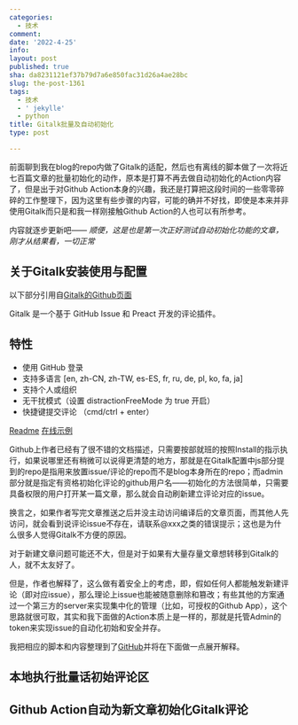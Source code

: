 ```yaml
---
categories:
  - 技术
comment: 
date: '2022-4-25'
info: 
layout: post
published: true
sha: da8231121ef37b79d7a6e850fac31d26a4ae28bc
slug: the-post-1361
tags:
  - 技术
  - ' jekylle'
  - python
title: Gitalk批量及自动初始化
type: post

---
```


前面聊到我在blog的repo内做了Gitalk的适配，然后也有离线的脚本做了一次将近七百篇文章的批量初始化的动作，原本是打算不再去做自动初始化的Action内容了，但是出于对Github Action本身的兴趣，我还是打算把这段时间的一些零零碎碎的工作整理下，因为这里有些步骤的内容，可能的确并不好找，即使是本来并非使用Gitalk而只是和我一样刚接触Github Action的人也可以有所参考。

内容就逐步更新吧—— *顺便，这是也是第一次正好测试自动初始化功能的文章，刚才从结果看，一切正常*

## 关于Gitalk安装使用与配置
以下部分引用自[Gitalk的Github页面](https://github.com/gitalk/gitalk)
> 
Gitalk 是一个基于 GitHub Issue 和 Preact 开发的评论插件。

## 特性

- 使用 GitHub 登录
- 支持多语言 [en, zh-CN, zh-TW, es-ES, fr, ru, de, pl, ko, fa, ja]
- 支持个人或组织
- 无干扰模式（设置 distractionFreeMode 为 true 开启）
- 快捷键提交评论 （cmd/ctrl + enter）

[Readme](https://github.com/gitalk/gitalk/blob/master/readme.md)
[在线示例](https://gitalk.github.io)

Github上作者已经有了很不错的文档描述，只需要按部就班的按照Install的指示执行，如果说哪里还有稍微可以说得更清楚的地方，那就是在Gitalk配置中js部分提到的repo是指用来放置issue/评论的repo而不是blog本身所在的repo；而admin部分就是指定有资格初始化评论的github用户名——初始化的方法很简单，只需要具备权限的用户打开某一篇文章，那么就会自动刷新建立评论对应的issue。

换言之，如果作者写完文章推送之后并没主动访问编译后的文章页面，而其他人先访问，就会看到说评论issue不存在，请联系@xxx之类的错误提示；这也是为什么很多人觉得Gitalk不方便的原因。

对于新建文章问题可能还不大，但是对于如果有大量存量文章想转移到Gitalk的人，就不太友好了。

但是，作者也解释了，这么做有着安全上的考虑，即，假如任何人都能触发新建评论（即对应issue），那么理论上issue也能被随意删除和篡改；有些其他的方案通过一个第三方的server来实现集中化的管理（比如，可授权的Github App），这个思路就很可取，其实和我下面做的Action本质上是一样的，那就是托管Admin的token来实现issue的自动化初始和安全并存。

我把相应的脚本和内容整理到了[GitHub](https://github.com/shinemoon/GitalkAutoAction)并将在下面做一点展开解释。

## 本地执行批量话初始评论区

## Github Action自动为新文章初始化Gitalk评论

